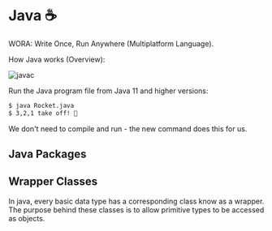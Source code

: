 # Java ☕️

WORA: Write Once, Run Anywhere (Multiplatform Language).

How Java works (Overview):

![javac](https://www.edureka.co/blog/wp-content/uploads/2019/07/q.png)

Run the Java program file from Java 11 and higher versions:

```bash
$ java Rocket.java
$ 3,2,1 take off! 🚀
```
We don't need to compile and run - the new command does this for us.

## Java Packages

## Wrapper Classes

In java, every basic data type has a corresponding class know as a wrapper. The 
purpose behind these classes is to allow primitive types to be accessed as objects.